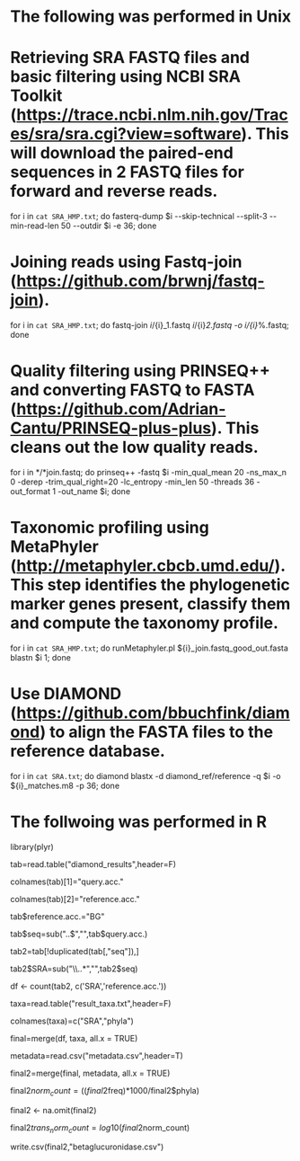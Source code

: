 # The following was performed in Unix
# Retrieving SRA FASTQ files and basic filtering using NCBI SRA Toolkit (https://trace.ncbi.nlm.nih.gov/Traces/sra/sra.cgi?view=software). This will download the paired-end sequences in 2 FASTQ files for forward and reverse reads.
for i in `cat SRA_HMP.txt`; do fasterq-dump $i --skip-technical --split-3 --min-read-len 50 --outdir $i -e 36; done

# Joining reads using Fastq-join (https://github.com/brwnj/fastq-join).
for i in `cat SRA_HMP.txt`; do fastq-join ${i}/${i}_1.fastq ${i}/${i}_2.fastq -o ${i}/${i}_%.fastq; done

# Quality filtering using PRINSEQ++ and converting FASTQ to FASTA (https://github.com/Adrian-Cantu/PRINSEQ-plus-plus). This cleans out the low quality reads.
for i in */*join.fastq; do prinseq++ -fastq $i -min_qual_mean 20 -ns_max_n 0 -derep -trim_qual_right=20 -lc_entropy -min_len 50 -threads 36 -out_format 1 -out_name $i; done

# Taxonomic profiling using MetaPhyler (http://metaphyler.cbcb.umd.edu/). This step identifies the phylogenetic marker genes present, classify them and compute the taxonomy profile.
for i in `cat SRA_HMP.txt`; do runMetaphyler.pl ${i}_join.fastq_good_out.fasta blastn $i 1; done

# Use DIAMOND (https://github.com/bbuchfink/diamond) to align the FASTA files to the reference database.
for i in `cat SRA.txt`; do diamond blastx -d diamond_ref/reference -q $i -o ${i}_matches.m8 -p 36; done

# The follwoing was performed in R
library(plyr)

tab=read.table("diamond_results",header=F)

colnames(tab)[1]="query.acc."

colnames(tab)[2]="reference.acc."

tab$reference.acc.="BG"

tab$seq=sub("..$","",tab$query.acc.)

tab2=tab[!duplicated(tab[,"seq"]),]

tab2$SRA=sub("\\..*","",tab2$seq)

df <- count(tab2, c('SRA','reference.acc.'))

taxa=read.table("result_taxa.txt",header=F)

colnames(taxa)=c("SRA","phyla")

final=merge(df, taxa, all.x = TRUE)

metadata=read.csv("metadata.csv",header=T)

final2=merge(final, metadata, all.x = TRUE)

final2$norm_count=((final2$freq)*1000/final2$phyla)

final2 <- na.omit(final2)

final2$trans_norm_count=log10(final2$norm_count)

write.csv(final2,"betaglucuronidase.csv")


